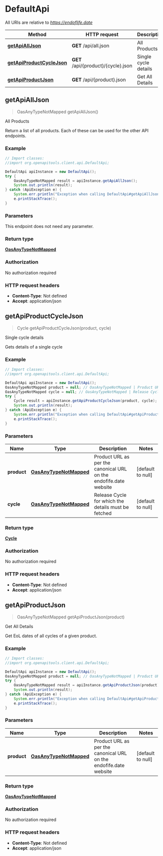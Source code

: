 # DefaultApi

All URIs are relative to *https://endoflife.date*

Method | HTTP request | Description
------------- | ------------- | -------------
[**getApiAllJson**](DefaultApi.md#getApiAllJson) | **GET** /api/all.json | All Products
[**getApiProductCycleJson**](DefaultApi.md#getApiProductCycleJson) | **GET** /api/{product}/{cycle}.json | Single cycle details
[**getApiProductJson**](DefaultApi.md#getApiProductJson) | **GET** /api/{product}.json | Get All Details



## getApiAllJson

> OasAnyTypeNotMapped getApiAllJson()

All Products

Return a list of all products. Each of these can be used for the other API endpoints.

### Example

```java
// Import classes:
//import org.openapitools.client.api.DefaultApi;

DefaultApi apiInstance = new DefaultApi();
try {
    OasAnyTypeNotMapped result = apiInstance.getApiAllJson();
    System.out.println(result);
} catch (ApiException e) {
    System.err.println("Exception when calling DefaultApi#getApiAllJson");
    e.printStackTrace();
}
```

### Parameters

This endpoint does not need any parameter.

### Return type

[**OasAnyTypeNotMapped**](OasAnyTypeNotMapped.md)

### Authorization

No authorization required

### HTTP request headers

- **Content-Type**: Not defined
- **Accept**: application/json


## getApiProductCycleJson

> Cycle getApiProductCycleJson(product, cycle)

Single cycle details

Gets details of a single cycle

### Example

```java
// Import classes:
//import org.openapitools.client.api.DefaultApi;

DefaultApi apiInstance = new DefaultApi();
OasAnyTypeNotMapped product = null; // OasAnyTypeNotMapped | Product URL as per the canonical URL on the endofife.date website
OasAnyTypeNotMapped cycle = null; // OasAnyTypeNotMapped | Release Cycle for which the details must be fetched
try {
    Cycle result = apiInstance.getApiProductCycleJson(product, cycle);
    System.out.println(result);
} catch (ApiException e) {
    System.err.println("Exception when calling DefaultApi#getApiProductCycleJson");
    e.printStackTrace();
}
```

### Parameters


Name | Type | Description  | Notes
------------- | ------------- | ------------- | -------------
 **product** | [**OasAnyTypeNotMapped**](.md)| Product URL as per the canonical URL on the endofife.date website | [default to null]
 **cycle** | [**OasAnyTypeNotMapped**](.md)| Release Cycle for which the details must be fetched | [default to null]

### Return type

[**Cycle**](Cycle.md)

### Authorization

No authorization required

### HTTP request headers

- **Content-Type**: Not defined
- **Accept**: application/json


## getApiProductJson

> OasAnyTypeNotMapped getApiProductJson(product)

Get All Details

Get EoL dates of all cycles of a given product.

### Example

```java
// Import classes:
//import org.openapitools.client.api.DefaultApi;

DefaultApi apiInstance = new DefaultApi();
OasAnyTypeNotMapped product = null; // OasAnyTypeNotMapped | Product URL as per the canonical URL on the endofife.date website
try {
    OasAnyTypeNotMapped result = apiInstance.getApiProductJson(product);
    System.out.println(result);
} catch (ApiException e) {
    System.err.println("Exception when calling DefaultApi#getApiProductJson");
    e.printStackTrace();
}
```

### Parameters


Name | Type | Description  | Notes
------------- | ------------- | ------------- | -------------
 **product** | [**OasAnyTypeNotMapped**](.md)| Product URL as per the canonical URL on the endofife.date website | [default to null]

### Return type

[**OasAnyTypeNotMapped**](OasAnyTypeNotMapped.md)

### Authorization

No authorization required

### HTTP request headers

- **Content-Type**: Not defined
- **Accept**: application/json

